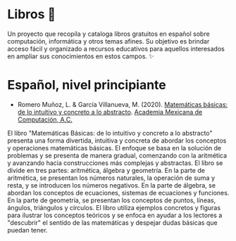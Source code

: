 # Libros 📘

Un proyecto que recopila y cataloga libros gratuitos en español sobre computación, informática y otros temas afines. Su objetivo es brindar acceso fácil y organizado a recursos educativos para aquellos interesados en ampliar sus conocimientos en estos campos. ✨

# Español, nivel principiante

* Romero Muñoz, L. & García Villanueva, M. (2020). 
[Matemáticas básicas: de lo intuitivo y concreto a lo abstracto](https://membresias.amexcomp.mx/media/publicaciones/matematicas-basicas-2020.pdf). 
[Academia Mexicana de Computación, A.C.](https://membresias.amexcomp.mx/publications/list-books/)

El libro "Matemáticas Básicas: de lo intuitivo y concreto a lo abstracto" presenta una forma divertida, intuitiva y concreta de abordar los conceptos y operaciones matemáticas básicas. El enfoque se basa en la solución de problemas y se presenta de manera gradual, comenzando con la aritmética y avanzando hacia construcciones más complejas y abstractas. El libro se divide en tres partes: aritmética, álgebra y geometría. En la parte de aritmética, se presentan los números naturales, la operación de suma y resta, y se introducen los números negativos. En la parte de álgebra, se abordan los conceptos de ecuaciones, sistemas de ecuaciones y funciones. En la parte de geometría, se presentan los conceptos de puntos, líneas, ángulos, triángulos y círculos. El libro utiliza ejemplos concretos y figuras para ilustrar los conceptos teóricos y se enfoca en ayudar a los lectores a "descubrir" el sentido de las matemáticas y despejar dudas básicas que puedan tener.